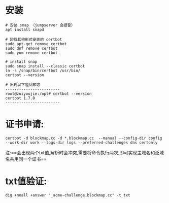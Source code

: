 # 安装
```
# 安装 snap （jumpserver 会报警）
apt install snapd

# 卸载其他形式安装的 certbot
sudo apt-get remove certbot
sudo dnf remove certbot
sudo yum remove certbot

# install snap
sudo snap install --classic certbot
ln -s /snap/bin/certbot /usr/bin/
certbot --version

# 出现以下返回即可
------------------------
root@zuiyoujie:/opt# certbot --version
certbot 1.7.0
------------------------
```
# 证书申请:
```
certbot -d blockmap.cc -d *.blockmap.cc  --manual --config-dir config --work-dir work --logs-dir logs --preferred-challenges dns certonly
```
注:==会出现两个txt值,解析时会冲突,需要将命令执行两次,即可实现主域名和泛域名共用同一个证书==
# txt值验证:
```
dig +noall +answer "_acme-challenge.blockmap.cc" -t txt
```
